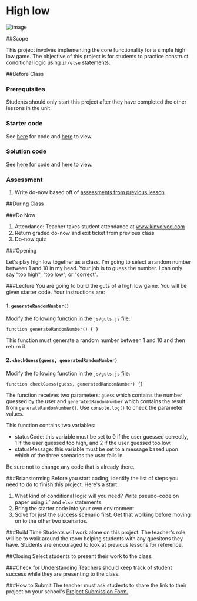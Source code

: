 # High low

![image](http://i.imgur.com/pQ1BCwf.jpg)

##Scope

This project involves implementing the core functionality for a simple high low game. The objective of this project is for students to practice construct conditional logic using `if/else` statements.
 
##Before Class

### Prerequisites
Students should only start this project after they have completed the other lessons in the unit.

### Starter code

See [here](starter_code/) for code and [here](https://rawgit.com/ScriptEdcurriculum/curriculum/master/units/6-conditional/lessons/2-project/starter_code/index.html) to view.

### Solution code

See [here](starter_code/) for code and [here](https://rawgit.com/ScriptEdcurriculum/curriculum/master/units/6-conditional/lessons/2-project/solution_code/index.html) to view.

### Assessment

1. Write do-now based off of [assessments from previous lesson](../../../6-conditional/lessons/1-conditional/assessments/).

##During Class

###Do Now

1. Attendance: Teacher takes student attendance at www.kinvolved.com
2. Return graded do-now and exit ticket from previous class
3. Do-now quiz

###Opening

Let's play high low together as a class. I'm going to select a random number between 1 and 10 in my head. Your job is to guess the number. I can only say "too high", "too low", or "correct".

###Lecture
You are going to build the guts of a high low game. You will be given starter code. Your instructions are:

#### 1. `generateRandomNumber()`

Modify the following function in the `js/guts.js` file:

```
function generateRandomNumber() { }
```

This function must generate a random number between 1 and 10 and then return it.

#### 2. `checkGuess(guess, generatedRandomNumber) `

Modify the following function in the `js/guts.js` file:

```
function checkGuess(guess, generatedRandomNumber) {}
```
The function receives two parameters: `guess` which contains the number guessed by the user and `generatedRandomNumber` which contains the result from `generateRandomNumber()`. Use `console.log()` to check the parameter values.

This function contains two variables:

* statusCode: this variable must be set to 0 if the user guessed correctly, 1 if the user guessed too high, and 2 if the user guessed too low.
* statusMessage: this variable must be set to a message based upon which of the three scenarios the user falls in.

Be sure not to change any code that is already there.

###Brianstorming
Before you start coding, identify the list of steps you need to do to finish this project. Here's a start:

1. What kind of conditional logic will you need? Write pseudo-code on paper using `if` and `else` statements.
2. Bring the starter code into your own environment.
3. Solve for just the success scenario first. Get that working before moving on to the other two scenarios.

###Build Time
Students will work alone on this project. The teacher's role will be to walk around the room helping students with any quesitons they have. Students are encouraged to look at previous lessons for reference.

##Closing
Select students to present their work to the class.

###Check for Understanding
Teachers should keep track of student success while they are presenting to the class.

###How to Submit
The teacher must ask students to share the link to their project on your school's [Project Submission Form.](https://docs.google.com/a/scripted.org/spreadsheets/d/1kaVH9hmkDCbBul19583UMPxl6IJ3-4pHgBQ2BU6TKDk/edit#gid=0)
